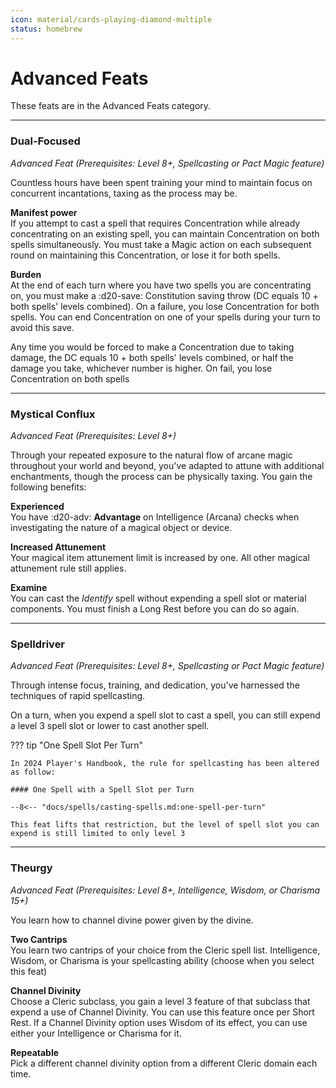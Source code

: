 ```yaml
---
icon: material/cards-playing-diamond-multiple
status: homebrew
---
```


# Advanced Feats

These feats are in the Advanced Feats category.

---

### Dual-Focused

*Advanced Feat (Prerequisites: Level 8+, Spellcasting or Pact Magic feature)*

Countless hours have been spent training your mind to maintain focus on concurrent incantations, taxing as the process may be.

**Manifest power**  
If you attempt to cast a spell that requires Concentration while already concentrating on an existing spell, you can maintain Concentration on both spells simultaneously. You must take a Magic action on each subsequent round on maintaining this Concentration, or lose it for both spells.
    
**Burden**  
At the end of each turn where you have two spells you are concentrating on, you must make a :d20-save: Constitution saving throw (DC equals 10 + both spells' levels combined). On a failure, you lose Concentration for both spells. You can end Concentration on one of your spells during your turn to avoid this save.

Any time you would be forced to make a Concentration due to taking damage, the DC equals 10 + both spells' levels combined, or half the damage you take, whichever number is higher. On fail, you lose Concentration on both spells

---

### Mystical Conflux

*Advanced Feat (Prerequisites: Level 8+)*  

Through your repeated exposure to the natural flow of arcane magic throughout your world and beyond, you've adapted to attune with additional enchantments, though the process can be physically taxing. You gain the following benefits:

**Experienced**  
You have :d20-adv: **Advantage** on Intelligence (Arcana) checks when investigating the nature of a magical object or device.
    
**Increased Attunement**  
Your magical item attunement limit is increased by one. All other magical attunement rule still applies.
    
**Examine**  
You can cast the *Identify* spell without expending a spell slot or material components. You must finish a Long Rest before you can do so again.

---

### Spelldriver

*Advanced Feat (Prerequisites: Level 8+, Spellcasting or Pact Magic feature)*

Through intense focus, training, and dedication, you've harnessed the techniques of rapid spellcasting.

On a turn, when you expend a spell slot to cast a spell, you can still expend a level 3 spell slot or lower to cast another spell.

??? tip "One Spell Slot Per Turn"

    In 2024 Player's Handbook, the rule for spellcasting has been altered as follow:

    #### One Spell with a Spell Slot per Turn 

    --8<-- "docs/spells/casting-spells.md:one-spell-per-turn"

    This feat lifts that restriction, but the level of spell slot you can expend is still limited to only level 3
    
---

### Theurgy

*Advanced Feat (Prerequisites: Level 8+, Intelligence, Wisdom, or Charisma 15+)*

You learn how to channel divine power given by the divine.

**Two Cantrips**  
You learn two cantrips of your choice from the Cleric spell list. Intelligence, Wisdom, or Charisma is your spellcasting ability (choose when you select this feat)
    
**Channel Divinity**  
Choose a Cleric subclass, you gain a level 3 feature of that subclass that expend a use of  Channel Divinity. You can use this feature once per Short Rest. If a Channel Divinity option uses Wisdom of its effect, you can use either your Intelligence or Charisma for it.

**Repeatable**  
Pick a different channel divinity option from a different Cleric domain each time.